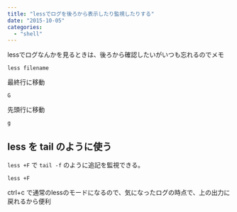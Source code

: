 ```yaml
---
title: "lessでログを後ろから表示したり監視したりする"
date: "2015-10-05"
categories: 
  - "shell"
---
```


lessでログなんかを見るときは、後ろから確認したいがいつも忘れるのでメモ

```
less filename
```

最終行に移動

```
G
```

先頭行に移動

```
g
```

## less を tail のように使う

`less +F` で `tail -f` のように追記を監視できる。

```
less +F
```

ctrl+c で通常のlessのモードになるので、気になったログの時点で、上の出力に戻れるから便利
